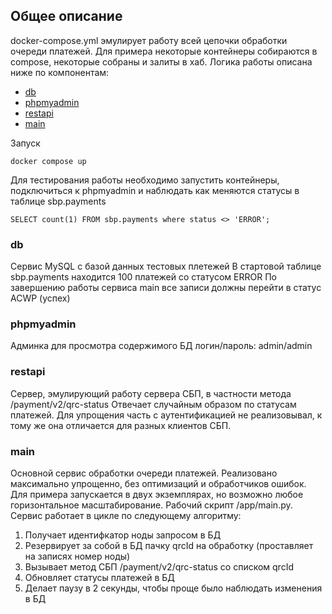 Общее описание
-----------
docker-compose.yml эмулирует работу всей цепочки обработки очереди платежей.
Для примера некоторые контейнеры собираются в compose, некоторые собраны и залиты в хаб.
Логика работы описана ниже по компонентам:
+ [db](#db)
+ [phpmyadmin](#phpmyadmin)
+ [restapi](#restapi)
+ [main](#main)

Запуск 
```
docker compose up
```
Для тестирования работы необходимо запустить контейнеры, подключиться к phpmyadmin и наблюдать как меняются статусы в таблице sbp.payments
```
SELECT count(1) FROM sbp.payments where status <> 'ERROR';
```

### <a name="db"></a>db
Сервис MySQL с базой данных тестовых плетежей
В стартовой таблице sbp.payments находится 100 платежей со статусом ERROR
По завершению работы сервиса main все записи должны перейти в статус ACWP (успех)

### <a name="phpmyadmin"></a>phpmyadmin
Админка для просмотра содержимого БД
логин/пароль: admin/admin

### <a name="restapi"></a>restapi
Сервер, эмулирующий работу сервера СБП, в частности метода /payment/v2/qrc-status
Отвечает случайным образом по статусам платежей. Для упрощения часть с аутентификацией не реализовывал, к тому же она отличается для разных клиентов СБП.

### <a name="main"></a>main
Основной сервис обработки очереди платежей. Реализовано максимально упрощенно, без оптимизаций и обработчиков ошибок. 
Для примера запускается в двух экземплярах, но возможно любое горизонтальное масштабирование.
Рабочий скрипт /app/main.py.
Сервис работает в цикле по следующему алгоритму:
1. Получает идентифкатор ноды запросом в БД
2. Резервирует за собой в БД пачку qrcId на обработку (проставляет на записях номер ноды)
2. Вызывает метод СБП /payment/v2/qrc-status со списком qrcId
3. Обновляет статусы платежей в БД
4. Делает паузу в 2 секунды, чтобы проще было наблюдать изменения в БД

